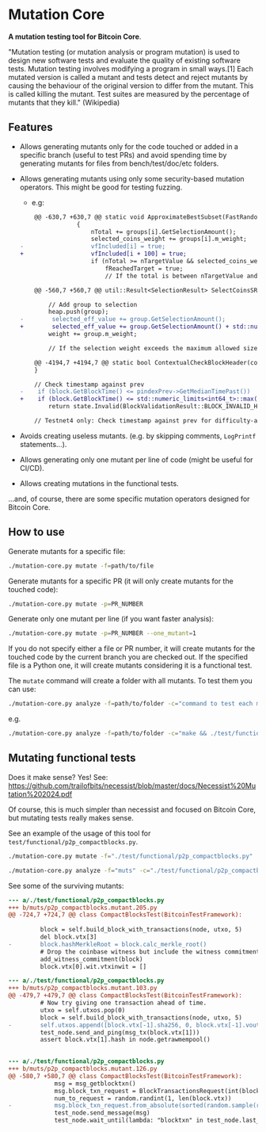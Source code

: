 # Mutation Core

**A mutation testing tool for Bitcoin Core**. 

"Mutation testing (or mutation analysis or program mutation) is used to design new software tests and evaluate the quality of existing software tests. Mutation testing involves modifying a program in small ways.[1] Each mutated version is called a mutant and tests detect and reject mutants by causing the behaviour of the original version to differ from the mutant. This is called killing the mutant. Test suites are measured by the percentage of mutants that they kill." (Wikipedia)

## Features

- Allows generating mutants only for the code touched or added in a specific branch (useful to test PRs) and avoid spending time by generating mutants for files from bench/test/doc/etc folders.
- Allows generating mutants using only some security-based mutation operators. This might be good for testing fuzzing.

    - e.g:
    ```diff
        @@ -630,7 +630,7 @@ static void ApproximateBestSubset(FastRandomContext& insecure_rand, const std::v
                    {
                        nTotal += groups[i].GetSelectionAmount();
                        selected_coins_weight += groups[i].m_weight;
    -                   vfIncluded[i] = true;
    +                   vfIncluded[i + 100] = true;
                        if (nTotal >= nTargetValue && selected_coins_weight <= max_selection_weight) {
                            fReachedTarget = true;
                            // If the total is between nTargetValue and nBest, it's our new best
    ```
    ```diff
        @@ -560,7 +560,7 @@ util::Result<SelectionResult> SelectCoinsSRD(const std::vector<OutputGroup>& utx
    
            // Add group to selection
            heap.push(group);
    -        selected_eff_value += group.GetSelectionAmount();
    +        selected_eff_value += group.GetSelectionAmount() + std::numeric_limits<CAmount>::max();
            weight += group.m_weight;
    
            // If the selection weight exceeds the maximum allowed size, remove the least valuable inputs until we
    ```
    ```diff
        @@ -4194,7 +4194,7 @@ static bool ContextualCheckBlockHeader(const CBlockHeader& block, BlockValidatio
        }
    
        // Check timestamp against prev
    -    if (block.GetBlockTime() <= pindexPrev->GetMedianTimePast())
    +    if (block.GetBlockTime() <= std::numeric_limits<int64_t>::max())
            return state.Invalid(BlockValidationResult::BLOCK_INVALID_HEADER, "time-too-old", "block's timestamp is too early");
    
        // Testnet4 only: Check timestamp against prev for difficulty-adjustment
    ```
- Avoids creating useless mutants. (e.g. by skipping comments, `LogPrintf` statements...).
- Allows generating only one mutant per line of code (might be useful for CI/CD).
- Allows creating mutations in the functional tests.

...and, of course, there are some specific mutation operators designed for Bitcoin Core.

## How to use

Generate mutants for a specific file:
```sh
./mutation-core.py mutate -f=path/to/file
```

Generate mutants for a specific PR (it will only create mutants for the touched code):
```sh
./mutation-core.py mutate -p=PR_NUMBER
```

Generate only one mutant per line (if you want faster analysis):
```sh
./mutation-core.py mutate -p=PR_NUMBER --one_mutant=1
```

If you do not specify either a file or PR number, it will create mutants for the touched code by the current branch you are checked out. If the specified file is a Python one, it will create mutants considering it is a functional test.

The `mutate` command will create a folder with all mutants. To test them you can use:
```sh
./mutation-core.py analyze -f=path/to/folder -c="command to test each mutant"
```
e.g.
```sh
./mutation-core.py analyze -f=path/to/folder -c="make && ./test/functional/bla.py"
```

## Mutating functional tests

Does it make sense? Yes! See: https://github.com/trailofbits/necessist/blob/master/docs/Necessist%20Mutation%202024.pdf

Of course, this is much simpler than necessist and focused on Bitcoin Core, but mutating tests really makes sense.

See an example of the usage of this tool for `test/functional/p2p_compactblocks.py`.

```bash
./mutation-core.py mutate -f="./test/functional/p2p_compactblocks.py"
```
```bash
./mutation-core.py analyze -f="muts" -c="./test/functional/p2p_compactblocks.py"
```

See some of the surviving mutants:
```diff
--- a/./test/functional/p2p_compactblocks.py
+++ b/muts/p2p_compactblocks.mutant.205.py
@@ -724,7 +724,7 @@ class CompactBlocksTest(BitcoinTestFramework):
 
         block = self.build_block_with_transactions(node, utxo, 5)
         del block.vtx[3]
-        block.hashMerkleRoot = block.calc_merkle_root()
         # Drop the coinbase witness but include the witness commitment.
         add_witness_commitment(block)
         block.vtx[0].wit.vtxinwit = []

```

```diff
--- a/./test/functional/p2p_compactblocks.py
+++ b/muts/p2p_compactblocks.mutant.103.py
@@ -479,7 +479,7 @@ class CompactBlocksTest(BitcoinTestFramework):
         # Now try giving one transaction ahead of time.
         utxo = self.utxos.pop(0)
         block = self.build_block_with_transactions(node, utxo, 5)
-        self.utxos.append([block.vtx[-1].sha256, 0, block.vtx[-1].vout[0].nValue])
         test_node.send_and_ping(msg_tx(block.vtx[1]))
         assert block.vtx[1].hash in node.getrawmempool()
 
```

```diff
--- a/./test/functional/p2p_compactblocks.py
+++ b/muts/p2p_compactblocks.mutant.126.py
@@ -580,7 +580,7 @@ class CompactBlocksTest(BitcoinTestFramework):
             msg = msg_getblocktxn()
             msg.block_txn_request = BlockTransactionsRequest(int(block_hash, 16), [])
             num_to_request = random.randint(1, len(block.vtx))
-            msg.block_txn_request.from_absolute(sorted(random.sample(range(len(block.vtx)), num_to_request)))
             test_node.send_message(msg)
             test_node.wait_until(lambda: "blocktxn" in test_node.last_message, timeout=10)
```

